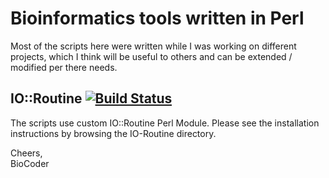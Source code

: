 Bioinformatics tools written in Perl
====================================
Most of the scripts here were written while I was working on different projects, which I think will be useful to others and can be extended / modified per there needs.

IO::Routine [![Build Status](https://travis-ci.org/biocoder/Perl-for-Bioinformatics.png?branch=master)](https://travis-ci.org/biocoder/Perl-for-Bioinformatics)
----------------------------
The scripts use custom IO::Routine Perl Module. Please see the installation instructions by browsing the IO-Routine directory.


Cheers,  
BioCoder
